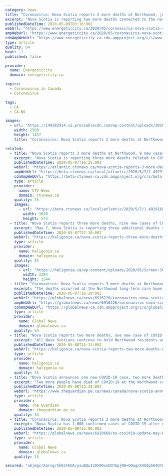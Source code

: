 ```yaml
---
category: news
title: "Coronavirus: Nova Scotia reports 2 more deaths at Northwood, just 1 new case across province"
excerpt: "Nova Scotia is reporting two more deaths connected to the novel coronavirus at Northwood Manor in Halifax and just one new case across the province. “All Nova"
publishedDateTime: 2020-05-09T03:16:00Z
webUrl: "https://www.energeticcity.ca/2020/05/coronavirus-nova-scotia-reports-2-more-deaths-at-northwood-just-1-new-case-across-province/"
ampWebUrl: "https://www.energeticcity.ca/2020/05/coronavirus-nova-scotia-reports-2-more-deaths-at-northwood-just-1-new-case-across-province/?amp"
cdnAmpWebUrl: "https://www-energeticcity-ca.cdn.ampproject.org/c/s/www.energeticcity.ca/2020/05/coronavirus-nova-scotia-reports-2-more-deaths-at-northwood-just-1-new-case-across-province/?amp"
type: article
quality: 64
heat: -1
published: false

provider:
  name: Energeticcity
  domain: energeticcity.ca

topics:
  - Coronavirus in Canada
  - Coronavirus

tags:
  - CA
  - CA-NS

images:
  - url: "https://149382914.v2.pressablecdn.com/wp-content/uploads/2020/05/182689/coronavirus-nova-scotia-reports-2-more-deaths-at-northwood-just-1-new-case-across-province-scaled.jpg"
    width: 2560
    height: 1457
    title: "Coronavirus: Nova Scotia reports 2 more deaths at Northwood, just 1 new case across province"

related:
  - title: "Nova Scotia reports 3 more deaths at Northwood, 9 new cases of COVID-19"
    excerpt: "Nova Scotia is reporting three more deaths related to COVID-19 at the Northwood long-term care home in Halifax."
    publishedDateTime: 2020-05-07T16:25:00Z
    webUrl: "https://atlantic.ctvnews.ca/nova-scotia-reports-3-more-deaths-at-northwood-9-new-cases-of-covid-19-1.4929168"
    ampWebUrl: "https://beta.ctvnews.ca/local/atlantic/2020/5/7/1_4929168.html"
    cdnAmpWebUrl: "https://beta-ctvnews-ca.cdn.ampproject.org/c/s/beta.ctvnews.ca/local/atlantic/2020/5/7/1_4929168.html"
    type: article
    provider:
      name: CTV News
      domain: ctvnews.ca
    quality: 75
    images:
      - url: "https://beta.ctvnews.ca/local/atlantic/2020/5/7/1_4929168/_jcr_content/root/responsivegrid/image.coreimg.jpg"
        width: 1020
        height: 573
  - title: "Nova Scotia reports three more deaths, nine new cases of COVID-19"
    excerpt: "May 7, Nova Scotia is reporting three additional deaths related to COVID-19, bringing the total to 44. The deaths occurred at the Northwood long-term care home in Halifax Regional Municipality. 'Losing a loved one is never easy and the restrictions around COVID-19 make it difficult for families to come together to grieve,"
    publishedDateTime: 2020-05-07T17:10:00Z
    webUrl: "https://haligonia.ca/nova-scotia-reports-three-more-deaths-nine-new-cases-of-covid-19-275664/"
    type: article
    provider:
      name: haligonia.ca
      domain: haligonia.ca
    quality: 55
    images:
      - url: "https://haligonia.ca/wp-content/uploads/2020/05/Screen-Shot-2020-05-01-at-12.49.41-PM.png"
        width: 2284
        height: 1544
  - title: "Coronavirus: Nova Scotia reports 3 more deaths at Northwood, 9 new cases"
    excerpt: "The deaths occurred at the Northwood long-term care home in Halifax, according to the province. There are three licensed long-term care homes and unlicensed seniors facilities in Nova Scotia with active cases of COVID-19."
    publishedDateTime: 2020-05-07T16:29:00Z
    webUrl: "https://globalnews.ca/news/6916226/coronavirus-nova-scotia-cases-may-7/"
    ampWebUrl: "https://globalnews.ca/news/6916226/coronavirus-nova-scotia-cases-may-7/amp/"
    cdnAmpWebUrl: "https://globalnews-ca.cdn.ampproject.org/c/s/globalnews.ca/news/6916226/coronavirus-nova-scotia-cases-may-7/amp/"
    type: article
    provider:
      name: Global News
      domain: globalnews.ca
    quality: 54
  - title: "Nova Scotia reports two more deaths, one new case of COVID-19"
    excerpt: "All Nova Scotians continue to hold Northwood residents and staff in their thoughts. I hope the families grieving today know their province is with them,' said Premier Stephen McNeil. 'Health system partners stand side-by-side with Northwood and our mobilization of efforts to support them will continue for as long as necessary."
    publishedDateTime: 2020-05-08T15:13:00Z
    webUrl: "https://haligonia.ca/nova-scotia-reports-two-more-deaths-one-new-case-of-covid-19-275668/"
    type: article
    provider:
      name: haligonia.ca
      domain: haligonia.ca
    quality: 35
  - title: "Nova Scotia announces one new COVID-19 case, two more deaths at Northwood"
    excerpt: "Two more people have died of COVID-19 at the Northwood care home, Nova Scotia officials announced in their daily pandemic update on Friday. The release also said only one new case was identified in testing on Thursday."
    publishedDateTime: 2020-05-08T15:39:00Z
    webUrl: "https://www.theguardian.pe.ca/news/canada/nova-scotia-announces-one-new-covid-19-case-two-more-deaths-at-northwood-447483/"
    type: article
    provider:
      name: The Guardian
      domain: theguardian.pe.ca
    quality: 34
  - title: "Coronavirus: Nova Scotia reports 2 more deaths at Northwood, just 1 new case across province"
    excerpt: "Nova Scotia has 1,008 confirmed cases of COVID-19 after only one new case out of 840 tests was identified Thursday."
    publishedDateTime: 2020-05-08T15:00:00Z
    webUrl: "https://globalnews.ca/news/6920668/ns-covid19-update-may-8/"
    type: article
    provider:
      name: Global News
      domain: globalnews.ca
    quality: 24

secured: "xEjmgcrXarcg/5k0zFEUA/ysuBQuIzD590xnUO76pjN9+QOwgnX4Udp5K4Q7W9w+Oz/dv879FIjQPLU23UxNyW5QswLbzpMgxmUYwnPNhaFMAyvi00O2nLt2dLrtNevY3mpl8KILSFKVzjQaS+SjNs73Q9O0JRpN392VrsPp+3FKcjdMA1Oad6AKMCTJTZnrRW11nMegzotiM7INwasy/fepMO0BoiWa+V3xNEsCr8L77O4AFIP+46G6BzKLB9ERv2JdIZKxyQcCLnRqT7GUVI288NfDoHXbmUx1uB7XhP5EQr+PnBAHsRLR4EhUKMLbZfLR6YL4GeaR1KqchQ78LasES1MPPiBnhz7fnKk33zV1XzUrizHrh43cD1LhPVgFZqO3Yp55umGPVI3FUGjcueDSIadHAWqhIo5p8GXQNuKXGsN6LWOU7k2yVS1JYTSTkJLIMpvZR4PoS0kuun5zL0RIulNBVvPy5p53s54C3aM=;riI1ntLcI5m+ZEsBAaHGaA=="
---
```



